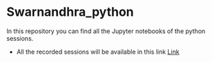 # Swarnandhra_python
In this repository you can find all the Jupyter notebooks of the python sessions.

- All the recorded sessions will be available in this link [Link](https://drive.google.com/drive/folders/1FZgEU92zOPos0UloAVEAp7r8WArOTFqO?usp=sharing)
